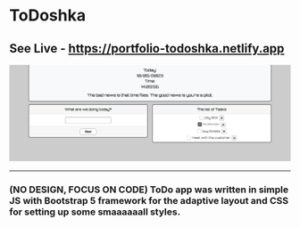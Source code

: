 # ToDoshka
## See Live - https://portfolio-todoshka.netlify.app

![App Screenshot](/screenshot/screenshot.PNG)

-------------------

### (NO DESIGN, FOCUS ON CODE) ToDo app was written in simple JS with Bootstrap 5 framework for the adaptive layout and CSS for setting up some smaaaaaall styles.

